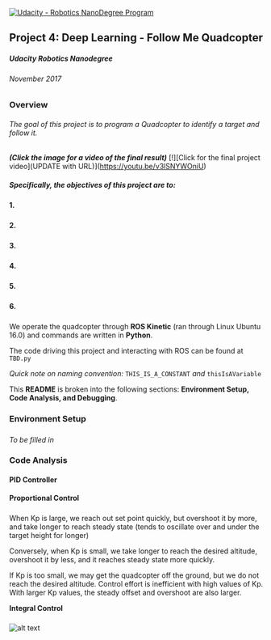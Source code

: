 [![Udacity - Robotics NanoDegree Program](https://s3-us-west-1.amazonaws.com/udacity-robotics/Extra+Images/RoboND_flag.png)](https://www.udacity.com/robotics)

## Project 4: Deep Learning  - Follow Me Quadcopter
##### Udacity Robotics Nanodegree
###### November 2017

###
###

### Overview

###### The goal of this project is to program a Quadcopter to identify a target and follow it.
###
###
***(Click the image for a video of the final result)***
[!][Click for the final project video](UPDATE with URL)](https://youtu.be/v3lSNYWOniU)

##### Specifically, the objectives of this project are to:

**1.** 
###
**2.** 
###
**3.** 
###
**4.** 
###
**5.** 
###
**6.** 
###
###


###

We operate the quadcopter through **ROS Kinetic** (ran through Linux Ubuntu 16.0) and commands are written in **Python**.

The code driving this project and interacting with ROS can be found at `TBD.py`

*Quick note on naming convention:* `THIS_IS_A_CONSTANT` *and* `thisIsAVariable`

This **README** is broken into the following sections: **Environment Setup, Code Analysis, and Debugging**.

###
###
###

### Environment Setup
###
*To be filled in*
###
### Code Analysis

#### PID Controller

**Proportional Control**
###
When Kp is large, we reach out set point quickly, but overshoot it by more, and take longer to reach steady state (tends to oscillate over and under the target height for longer)

Conversely, when Kp is small, we take longer to reach the desired altitude, overshoot it by less, and it reaches steady state more quickly.

If Kp is too small, we may get the quadcopter off the ground, but we do not reach the desired altitude. Control effort is inefficient with high values of Kp. With larger Kp values, the steady offset and overshoot are also larger.

**Integral Control**
###
![alt text](https://d17h27t6h515a5.cloudfront.net/topher/2017/August/5984cc6e_pi-control-slide1/pi-control-slide1.png)